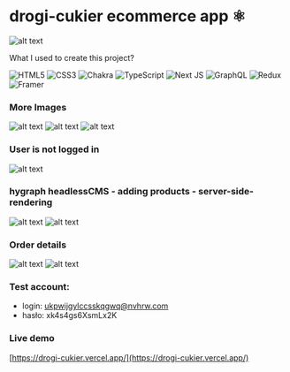 # drogi-cukier ecommerce app ⚛️

![alt text](https://marcin-niedbalec.vercel.app/_next/image?url=https%3A%2F%2Fmedia.graphassets.com%2Flh6E27YfT5SBZi196gTa&w=1920&q=75)

What I used to create this project?

![HTML5](https://img.shields.io/badge/html5-%23E34F26.svg?style=for-the-badge&logo=html5&logoColor=white)
![CSS3](https://img.shields.io/badge/css3-%231572B6.svg?style=for-the-badge&logo=css3&logoColor=white)
![Chakra](https://img.shields.io/badge/chakra-%234ED1C5.svg?style=for-the-badge&logo=chakraui&logoColor=white)
![TypeScript](https://img.shields.io/badge/typescript-%23007ACC.svg?style=for-the-badge&logo=typescript&logoColor=white)
![Next JS](https://img.shields.io/badge/Next-black?style=for-the-badge&logo=next.js&logoColor=white)
![GraphQL](https://img.shields.io/badge/-GraphQL-E10098?style=for-the-badge&logo=graphql&logoColor=white)
![Redux](https://img.shields.io/badge/redux-%23593d88.svg?style=for-the-badge&logo=redux&logoColor=white)
![Framer](https://img.shields.io/badge/Framer-black?style=for-the-badge&logo=framer&logoColor=blue)

### More Images

![alt text](https://media.graphassets.com/SLRei7gFTVy7hSlJNLKa)
![alt text](https://media.graphassets.com/SNbYsTtkT1GIP7OLoCoQ)
![alt text](https://media.graphassets.com/UylfdQYZTAywn65kVDfT)

### User is not logged in

![alt text](https://media.graphassets.com/HnptHVhLQIWvSMQ2RDSQ)

### hygraph headlessCMS - adding products - server-side-rendering

![alt text](https://media.graphassets.com/pE5FjqcgTkWOkn0qKSOr)
![alt text](https://media.graphassets.com/7EmAp9nSmOB9X3rbXpVa)

### Order details

![alt text](https://media.graphassets.com/qp00apORI2Z5dsD6GOc4)
![alt text](https://media.graphassets.com/gW93U010QwatXnAkiegA)

### Test account:

- login: ukpwijgylccsskqgwq@nvhrw.com
- hasło: xk4s4gs6XsmLx2K

### Live demo

[https://drogi-cukier.vercel.app/](https://drogi-cukier.vercel.app/)
